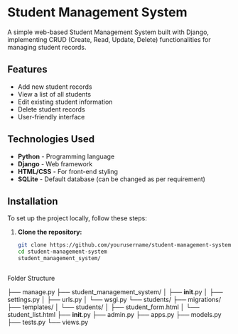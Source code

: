 # Student Management System

A simple web-based Student Management System built with Django, implementing CRUD (Create, Read, Update, Delete) functionalities for managing student records.

## Features

- Add new student records
- View a list of all students
- Edit existing student information
- Delete student records
- User-friendly interface

## Technologies Used

- **Python** - Programming language
- **Django** - Web framework
- **HTML/CSS** - For front-end styling
- **SQLite** - Default database (can be changed as per requirement)

## Installation

To set up the project locally, follow these steps:

1. **Clone the repository:**
   ```bash
   git clone https://github.com/yourusername/student-management-system.git
   cd student-management-system
   student_management_system/



Folder Structure
   
├── manage.py
├── student_management_system/
│   ├── __init__.py
│   ├── settings.py
│   ├── urls.py
│   └── wsgi.py
└── students/
    ├── migrations/
    ├── templates/
    │   └── students/
    │       ├── student_form.html
    │       └── student_list.html
    ├── __init__.py
    ├── admin.py
    ├── apps.py
    ├── models.py
    ├── tests.py
    └── views.py

